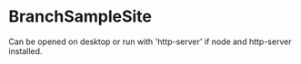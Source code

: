 # BranchSampleSite

Can be opened on desktop or run with 'http-server' if node and http-server installed.